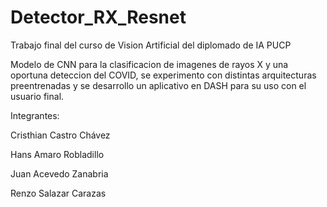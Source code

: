 # Detector_RX_Resnet
Trabajo final del curso de Vision Artificial del diplomado de IA PUCP

Modelo de CNN para la clasificacion de imagenes de rayos X y una oportuna deteccion del COVID, se experimento con distintas arquitecturas preentrenadas y se desarrollo un aplicativo en DASH para su uso con el usuario final.

Integrantes:

Cristhian Castro Chávez

Hans Amaro Robladillo

Juan Acevedo Zanabria

Renzo Salazar Carazas
